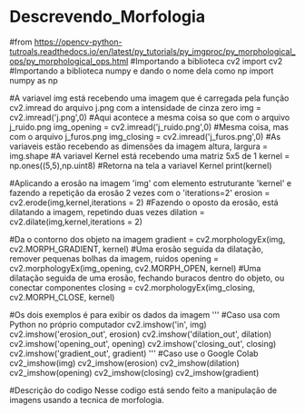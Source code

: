 # Descrevendo_Morfologia
#from https://opencv-python-tutroals.readthedocs.io/en/latest/py_tutorials/py_imgproc/py_morphological_ops/py_morphological_ops.html
#Importando a biblioteca cv2
import cv2
#Importando a biblioteca numpy e dando o nome dela como np
import numpy as np    

#A variavel img está recebendo uma imagem que é carregada pela função cv2.imread do arquivo j.png com a intensidade de cinza zero
img = cv2.imread('j.png',0)
#Aqui acontece a mesma coisa so que com o arquivo j_ruido.png
img_opening = cv2.imread('j_ruido.png',0)
#Mesma coisa, mas com o arquivo j_furos.png
img_closing = cv2.imread('j_furos.png',0)
#As variaveis estão recebendo as dimensões da imagem 
altura, largura = img.shape
#A variavel Kernel está recebendo uma matriz 5x5 de 1
kernel = np.ones((5,5),np.uint8)
#Retorna na tela a variavel Kernel
print(kernel)
     
#Aplicando a erosão na imagem 'img' com elemento estruturante 'kernel' e fazendo a repetição da erosão 2 vezes com o 'iterations=2'
erosion = cv2.erode(img,kernel,iterations = 2)
#Fazendo o oposto da erosão, está dilatando a imagem, repetindo duas vezes
dilation = cv2.dilate(img,kernel,iterations = 2)
     
#Da o contorno dos objeto na imagem
gradient = cv2.morphologyEx(img, cv2.MORPH_GRADIENT, kernel)
#Uma erosão seguida da dilatação, remover pequenas bolhas da imagem, ruidos
opening = cv2.morphologyEx(img_opening, cv2.MORPH_OPEN, kernel)
#Uma dilatação seguida de uma erosão, fechando buracos dentro do objeto, ou conectar componentes
closing = cv2.morphologyEx(img_closing, cv2.MORPH_CLOSE, kernel)
     

#Os dois exemplos é para exibir os dados da imagem
'''
#Caso usa com Python no próprio computador
cv2.imshow('in', img)
cv2.imshow('erosion_out', erosion)
cv2.imshow('dilation_out', dilation)
cv2.imshow('opening_out', opening)
cv2.imshow('closing_out', closing)
cv2.imshow('gradient_out', gradient)
'''
#Caso use o Google Colab
cv2_imshow(img)
cv2_imshow(erosion)
cv2_imshow(dilation)
cv2_imshow(opening)
cv2_imshow(closing)
cv2_imshow(gradient)
     
#Descrição do codigo
Nesse codigo está sendo feito a manipulação de imagens usando a tecnica de morfologia.
